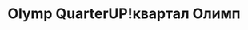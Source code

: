 ---
title: ['Olymp Quarter', 'UP!квартал Олимп']
categories: [territories, small objects]
designEnd: 2015
---